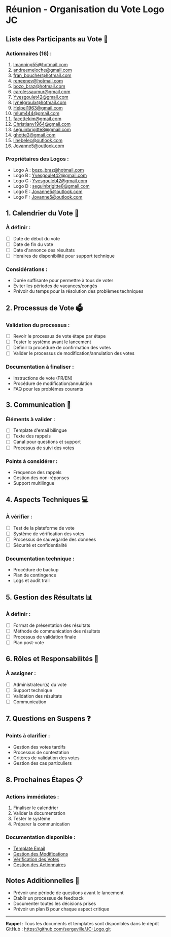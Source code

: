 # Réunion - Organisation du Vote Logo JC

## Liste des Participants au Vote 👥

### Actionnaires (16) :
1. lmanning55@hotmail.com
2. andreemeloche@gmail.com
3. fran_boucher@hotmail.com
4. reneenev@hotmail.com
5. bozo_braz@hotmail.com
6. carolessaumur@gmail.com
7. Yvesgoulet42@gmail.com
8. lynelgroulx@hotmail.com
9. Helpel1963@gmail.com
10. mlum444@gmail.com
11. facettekim@gmail.com
12. Christianv1964@gmail.com
13. seguinbrigitte8@gmail.com
14. ghotte2@gmail.com
15. linebelec@outlook.com
16. Jovanne5@outlook.com

### Propriétaires des Logos :
- Logo A : bozo_braz@hotmail.com
- Logo B : Yvesgoulet42@gmail.com
- Logo C : Yvesgoulet42@gmail.com
- Logo D : seguinbrigitte8@gmail.com
- Logo E : Jovanne5@outlook.com
- Logo F : Jovanne5@outlook.com

## 1. Calendrier du Vote 📅

### À définir :
- [ ] Date de début du vote
- [ ] Date de fin du vote
- [ ] Date d'annonce des résultats
- [ ] Horaires de disponibilité pour support technique

### Considérations :
- Durée suffisante pour permettre à tous de voter
- Éviter les périodes de vacances/congés
- Prévoir du temps pour la résolution des problèmes techniques

## 2. Processus de Vote 🗳️

### Validation du processus :
- [ ] Revoir le processus de vote étape par étape
- [ ] Tester le système avant le lancement
- [ ] Définir la procédure de confirmation des votes
- [ ] Valider le processus de modification/annulation des votes

### Documentation à finaliser :
- Instructions de vote (FR/EN)
- Procédure de modification/annulation
- FAQ pour les problèmes courants

## 3. Communication 📧

### Éléments à valider :
- [ ] Template d'email bilingue
- [ ] Texte des rappels
- [ ] Canal pour questions et support
- [ ] Processus de suivi des votes

### Points à considérer :
- Fréquence des rappels
- Gestion des non-réponses
- Support multilingue

## 4. Aspects Techniques 💻

### À vérifier :
- [ ] Test de la plateforme de vote
- [ ] Système de vérification des votes
- [ ] Processus de sauvegarde des données
- [ ] Sécurité et confidentialité

### Documentation technique :
- Procédure de backup
- Plan de contingence
- Logs et audit trail

## 5. Gestion des Résultats 📊

### À définir :
- [ ] Format de présentation des résultats
- [ ] Méthode de communication des résultats
- [ ] Processus de validation finale
- [ ] Plan post-vote

## 6. Rôles et Responsabilités 👥

### À assigner :
- [ ] Administrateur(s) du vote
- [ ] Support technique
- [ ] Validation des résultats
- [ ] Communication

## 7. Questions en Suspens ❓

### Points à clarifier :
- Gestion des votes tardifs
- Processus de contestation
- Critères de validation des votes
- Gestion des cas particuliers

## 8. Prochaines Étapes 📋

### Actions immédiates :
1. Finaliser le calendrier
2. Valider la documentation
3. Tester le système
4. Préparer la communication

### Documentation disponible :
- [Template Email](docs/emailTemplates/email_template.html)
- [Gestion des Modifications](docs/VoteFeatureCancelChangeVote.md)
- [Vérification des Votes](docs/verification_votes.html)
- [Gestion des Actionnaires](docs/gestion_actionnaires.html)

## Notes Additionnelles 📝

- Prévoir une période de questions avant le lancement
- Établir un processus de feedback
- Documenter toutes les décisions prises
- Prévoir un plan B pour chaque aspect critique

---

**Rappel** : Tous les documents et templates sont disponibles dans le dépôt GitHub :
https://github.com/sergeville/JC-Logo.git 